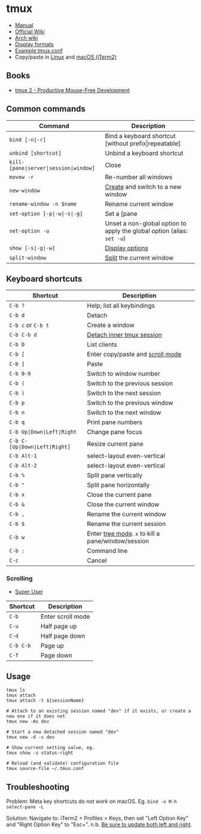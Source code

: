 # tmux

* [Manual](https://man.openbsd.org/tmux)
* [Official Wiki](https://github.com/tmux/tmux/wiki/)
* [Arch wiki](https://wiki.archlinux.org/index.php/tmux)
* [Display formats](https://github.com/tmux/tmux/wiki/Formats)
* [Example tmux.conf](https://github.com/andornaut/dotfiles/blob/master/%24HOME/.tmux.conf)
* Copy/paste in [Linux](http://www.rushiagr.com/blog/2016/06/16/everything-you-need-to-know-about-tmux-copy-pasting-ubuntu/#comment-4242059466) and
[macOS (iTerm2)](https://stackoverflow.com/a/19843650)

## Books

* [tmux 2 - Productive Mouse-Free Development](https://pragprog.com/titles/bhtmux2/tmux-2/)

## Common commands

Command|Description
---|---
`bind [-n\|-r]`|Bind a keyboard shortcut [without prefix\|repeatable]
`unbind [shortcut]`|Unbind a keyboard shortcut
`kill-[pane\|server\|session\|window]`|Close
`movew -r`|Re-number all windows
`new-window`|[Create](https://github.com/tmux/tmux/wiki/Getting-Started#creating-new-windows) and switch to a new window
`rename-window -n $name`|Rename current window
`set-option [-p\|-w\|-s\|-g]`|Set a [pane|window|server] option, otherwise a session option. If -g is given, the global session or window option is set. tmux will infer the type from the option name, assuming -w for pane options. (alias: `set`)
`set-option -u`|Unset a non-global option to apply the global option (alias: `set -u`)
`show [-s\|-g\|-w]`|[Display options](https://superuser.com/a/759156)
`split-window`|[Split](https://github.com/tmux/tmux/wiki/Getting-Started#splitting-the-window) the current window

## Keyboard shortcuts

Shortcut|Description
---|---
`C-b ?`|Help; list all keybindings
`C-b d`|Detach
`C-b c` or `C-b t`|Create a window
`C-b C-b d`|[Detach inner tmux session](https://superuser.com/a/249671)
`C-b D`|List clients
`C-b [`|Enter copy/paste and [scroll mode](#scrolling)
`C-b ]`|Paste
`C-b 0-9`|Switch to window number
`C-b (`|Switch to the previous session
`C-b )`|Switch to the next session
`C-b p`|Switch to the previous window
`C-b n`|Switch to the next window
`C-b q`|Print pane numbers
`C-b Up\|Down\|Left\|Right`|Change pane focus
`C-b C-[Up\|Down\|Left\|Right]`|Resize current pane
`C-b Alt-1`|select-layout even-vertical
`C-b Alt-2`|select-layout even-vertical
`C-b %`|Split pane vertically
`C-b "`|Split pane horizontally
`C-b x`|Close the current pane
`C-b &`|Close the current window
`C-b ,`|Rename the current window
`C-b $`|Rename the current session
`C-b w`|Enter [tree mode](https://github.com/tmux/tmux/wiki/Getting-Started#choosing-sessions-windows-and-panes). `x` to kill a pane/window/session
`C-b :`|Command line
`C-c`|Cancel

### Scrolling

* [Super User](https://superuser.com/a/209608)

Shortcut|Description
---|---
`C-b`|Enter scroll mode
`C-u`|Half page up
`C-d`|Half page down
`C-b C-b`|Page up
`C-f`|Page down

## Usage

```
tmux ls
tmux attach
tmux attach -t ${sessionName}

# Attach to an existing session named "dev" if it exists, or create a new one if it does not
tmux new -As dev

# Start a new detached session named "dev"
tmux new -d -s dev

# Show current setting value, eg.
tmux show -s status-right

# Reload (and validate) configuration file
tmux source-file ~/.tmux.conf
```

## Troubleshooting

Problem: Meta key shortcuts do not work on macOS. Eg. `bind -n M-h select-pane -L`

Solution: Navigate to: iTerm2 > Profiles > Keys, then set "Left Option Key" and "Right Option Key" to "Esc+". n.b. [Be sure to update both left and right](https://groups.google.com/d/embed/msg/iterm2-discuss/s21SdO1uCcM/z_dJxLJFBAAJ).
